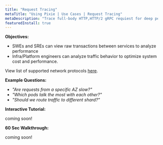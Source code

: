 ```yaml
---
title: "Request Tracing"
metaTitle: "Using Pixie | Use Cases | Request Tracing"
metaDescription: "Trace full-body HTTP,HTTP/2 gRPC requiest for deep performance and security analysis"
featuredInstall: true
---
```


**Objectives:** 
- SWEs and SREs can view raw transactions between services to analyze performance
- Infra/Platform engineers can analyze traffic behavior to optimize system cost and performance.

View list of supported network protocols [here](/about-pixie/data-sources#supported-protocols).

**Example Questions:** 
- _"Are requests from a specific AZ slow?"_
- _"Which pods talk the most with each other?"_
- _"Should we route traffic to different shard?"_

**Interactive Tutorial:** 

coming soon! 

**60 Sec Walkthrough:** 

coming soon! 
